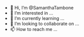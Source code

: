 - 👋 Hi, I’m @SamanthaTambone
- 👀 I’m interested in ...
- 🌱 I’m currently learning ...
- 💞️ I’m looking to collaborate on ...
- 📫 How to reach me ...

<!---
SamanthaTambone/SamanthaTambone is a ✨ special ✨ repository because its `README.md` (this file) appears on your GitHub profile.
You can click the Preview link to take a look at your changes.
--->
